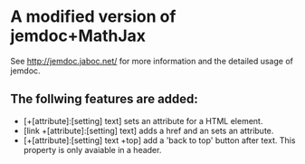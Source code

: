 # A modified version of jemdoc+MathJax
See http://jemdoc.jaboc.net/ for more information and the detailed usage of jemdoc.

The follwing features are added:
-----------------------------------
- [+[attribute\]\:\[setting\] text\] sets an attribute for a HTML element.
- [link  \+\[attribute\]\:\[setting\] text] adds a href and an sets an attribute.
- [+[attribute\]\:[setting] text +top] add a 'back to top' button after text. This property is only avaiable in a header.


